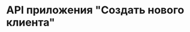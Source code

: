# API приложения "Создать нового клиента"

<swagger-ui src= "https://raw.githubusercontent.com/geksogen/TZ_SA_/master/SRS/src/API.yaml" />